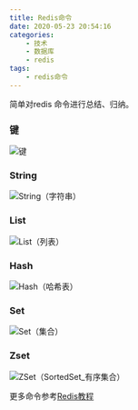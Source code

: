 ```yaml
---
title: Redis命令
date: 2020-05-23 20:54:16
categories:
    - 技术
    - 数据库
    - redis
tags:
    - redis命令
---
```


简单对redis 命令进行总结、归纳。

<!--more-->

### 键

![键](https://gitee.com/liushaofeng2018/imgs/raw/master/uPic/2020%2005/键%20.png)

### String

![String（字符串）](https://gitee.com/liushaofeng2018/imgs/raw/master/uPic/2020%2005/String（字符串）%20.png)

### List

![List（列表）](https://gitee.com/liushaofeng2018/imgs/raw/master/uPic/2020%2005/List（列表）%20.png)

### Hash

![Hash（哈希表）](https://gitee.com/liushaofeng2018/imgs/raw/master/uPic/2020%2005/Hash（哈希表）%20.png)

### Set

![Set（集合）](https://gitee.com/liushaofeng2018/imgs/raw/master/uPic/2020%2005/Set（集合）%20.png)

### Zset

![ZSet（SortedSet_有序集合）](https://gitee.com/liushaofeng2018/imgs/raw/master/uPic/2020%2005/ZSet（SortedSet_有序集合）%20.png)

更多命令参考[Redis教程](https://cloud.tencent.com/developer/doc/1203)